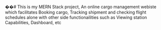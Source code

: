 ��#   This is my MERN Stack project, An online cargo management webiste which facilitates Booking cargo, Tracking shipment and checking flight schedules alone with other side functionailities such as Viewing station Capabilities, Dashboard, etc
